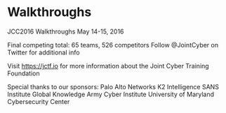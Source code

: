 # Walkthroughs
JCC2016 Walkthroughs
May 14-15, 2016

Final competing total: 65 teams, 526 competitors
Follow @JointCyber on Twitter for additional info

Visit https://jctf.io for more information about the Joint Cyber Training Foundation

Special thanks to our sponsors:
Palo Alto Networks
K2 Intelligence
SANS Institute
Global Knowledge
Army Cyber Institute
University of Maryland Cybersecurity Center
